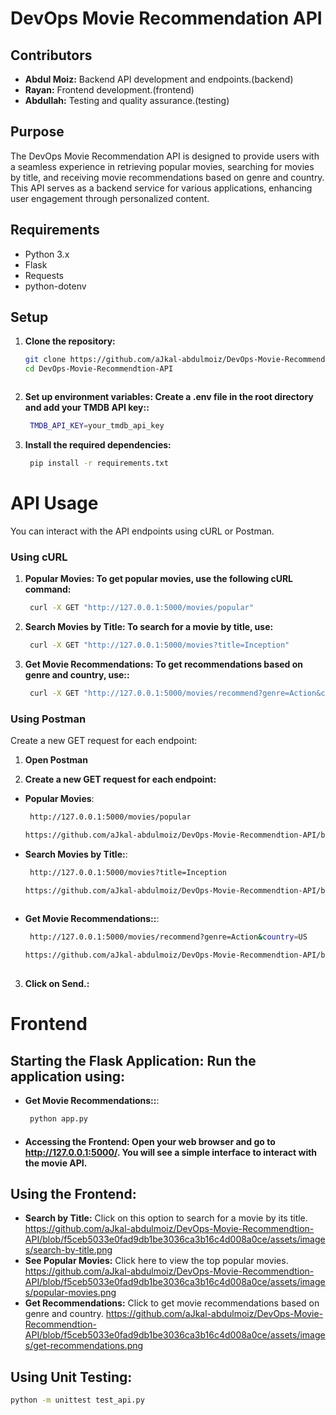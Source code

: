 # DevOps Movie Recommendation API

## Contributors

- **Abdul Moiz:** Backend API development and endpoints.(backend)
- **Rayan:** Frontend development.(frontend)
- **Abdullah:** Testing and quality assurance.(testing)


## Purpose
The DevOps Movie Recommendation API is designed to provide users with a seamless experience in retrieving popular movies, searching for movies by title, and receiving movie recommendations based on genre and country. This API serves as a backend service for various applications, enhancing user engagement through personalized content.

## Requirements

- Python 3.x
- Flask
- Requests
- python-dotenv

## Setup

1. **Clone the repository:**
   ```bash
   git clone https://github.com/aJkal-abdulmoiz/DevOps-Movie-Recommendtion-API.git
   cd DevOps-Movie-Recommendtion-API



2. **Set up environment variables: Create a .env file in the root directory and add your TMDB API key::**
   ```bash
    TMDB_API_KEY=your_tmdb_api_key

3. **Install the required dependencies:**
   ```bash
    pip install -r requirements.txt


# API Usage

You can interact with the API endpoints using cURL or Postman.

### Using cURL

1. **Popular Movies: To get popular movies, use the following cURL command:**
   ```bash
    curl -X GET "http://127.0.0.1:5000/movies/popular"


2. **Search Movies by Title: To search for a movie by title, use:**
   ```bash
    curl -X GET "http://127.0.0.1:5000/movies?title=Inception"


3. **Get Movie Recommendations: To get recommendations based on genre and country, use::**
   ```bash
    curl -X GET "http://127.0.0.1:5000/movies/recommend?genre=Action&country=US"


### Using Postman


Create a new GET request for each endpoint:

1. **Open Postman**

2. **Create a new GET request for each endpoint:**


- **Popular Movies**:
   ```bash
    http://127.0.0.1:5000/movies/popular

   https://github.com/aJkal-abdulmoiz/DevOps-Movie-Recommendtion-API/blob/f5ceb5033e0fad9db1be3036ca3b16c4d008a0ce/assets/images/popular-endpoint-json-response.png

- **Search Movies by Title:**:
   ```bash
    http://127.0.0.1:5000/movies?title=Inception

   https://github.com/aJkal-abdulmoiz/DevOps-Movie-Recommendtion-API/blob/f5ceb5033e0fad9db1be3036ca3b16c4d008a0ce/assets/images/movies-titleendpoint-json-response.png
    
- **Get Movie Recommendations::**:
   ```bash
    http://127.0.0.1:5000/movies/recommend?genre=Action&country=US

   https://github.com/aJkal-abdulmoiz/DevOps-Movie-Recommendtion-API/blob/f5ceb5033e0fad9db1be3036ca3b16c4d008a0ce/assets/images/get-recommendation-endpoint-json-response.png
    

3. **Click on Send.:**


# Frontend

## Starting the Flask Application: Run the application using:

- **Get Movie Recommendations::**:
   ```bash
    python app.py

- ####  **Accessing the Frontend**: Open your web browser and go to http://127.0.0.1:5000/. You will see a simple interface to interact with the movie API.

## Using the Frontend:

- **Search by Title:** Click on this option to search for a movie by its title.
  https://github.com/aJkal-abdulmoiz/DevOps-Movie-Recommendtion-API/blob/f5ceb5033e0fad9db1be3036ca3b16c4d008a0ce/assets/images/search-by-title.png
- **See Popular Movies:** Click here to view the top popular movies.
  https://github.com/aJkal-abdulmoiz/DevOps-Movie-Recommendtion-API/blob/f5ceb5033e0fad9db1be3036ca3b16c4d008a0ce/assets/images/popular-movies.png
- **Get Recommendations:** Click to get movie recommendations based on genre and country.
  https://github.com/aJkal-abdulmoiz/DevOps-Movie-Recommendtion-API/blob/f5ceb5033e0fad9db1be3036ca3b16c4d008a0ce/assets/images/get-recommendations.png


## Using Unit Testing:
   ```bash
  python -m unittest test_api.py



    

